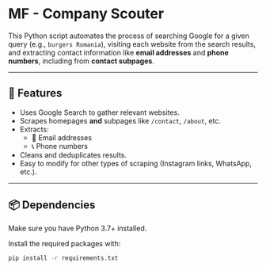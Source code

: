 # MF - Company Scouter


This Python script automates the process of searching Google for a given query (e.g., `burgers Romania`), visiting each website from the search results, and extracting contact information like **email addresses** and **phone numbers**, including from **contact subpages**.

---

## 🚀 Features

- Uses Google Search to gather relevant websites.
- Scrapes homepages **and** subpages like `/contact`, `/about`, etc.
- Extracts:
  - 📧 Email addresses
  - 📞 Phone numbers
- Cleans and deduplicates results.
- Easy to modify for other types of scraping (Instagram links, WhatsApp, etc.).

---

## 📦 Dependencies

Make sure you have Python 3.7+ installed.

Install the required packages with:

```bash
pip install -r requirements.txt